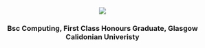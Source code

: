 <h1 align="center">
    <img src="https://readme-typing-svg.herokuapp.com/?font=Righteous&size=35&center=true&vCenter=true&width=500&height=70&duration=4000&lines=Welcome+to+my+GitHub+🖥;+I'm+Jonathan+Ward;" />
</h1>
<h3 align="center">
    Bsc Computing, First Class Honours Graduate, Glasgow Calidonian Univeristy
</h3>